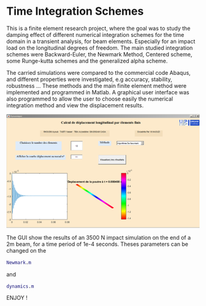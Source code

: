 # Time Integration Schemes
This is a finite element research project, where the goal was to study the damping effect of different numerical integration schemes for the time domain in a transient analysis, for beam elements. Especially for an impact load on the longitudinal degrees of freedom. The main studied integration schemes were Backward-Euler, the Newmark Method,  Centered scheme, some Runge-kutta schemes and the generalized alpha scheme.

The carried simulations were compared to the commercial code Abaqus, and different properties were investigated, e.g accuracy, stability, robustness ...
These methods and the main finite element method were implemented and programmed in Matlab.
A graphical user interface was also programmed to allow the user to choose easily the numerical integration method and view the displacement results.

[![Product Name Screen Shot][product-screenshot]]()


The GUI show the results of an 3500 N impact simulation on the end of a 2m beam, for a time period of 1e-4 seconds. 
Theses parameters can be changed on the 
```matlab
Newmark.m
```

and
```matlab
dynamics.m
```



ENJOY !






[product-screenshot]: GUI_screen.PNG


